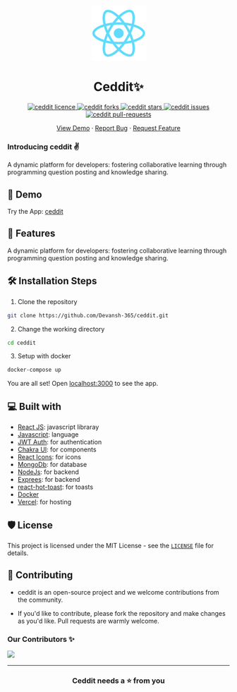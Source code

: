 <p align="center">
  <a href="https://ceddit.vercel.app/">
    <img alt="ceddit" src="./client/public/logo192.png" width="125" />
  </a>
</p>
<h1 align="center">Ceddit✨️</h1>

<p align="center">
<a href="https://github.com/Devansh-365/ceddit/blob/master/LICENSE" target="blank">
<img src="https://img.shields.io/github/license/Devansh-365/ceddit?style=flat-square" alt="ceddit licence" />
</a>
<a href="https://github.com/Devansh-365/ceddit/fork" target="blank">
<img src="https://img.shields.io/github/forks/Devansh-365/ceddit?style=flat-square" alt="ceddit forks"/>
</a>
<a href="https://github.com/Devansh-365/ceddit/stargazers" target="blank">
<img src="https://img.shields.io/github/stars/Devansh-365/ceddit?style=flat-square" alt="ceddit stars"/>
</a>
<a href="https://github.com/Devansh-365/ceddit/issues" target="blank">
<img src="https://img.shields.io/github/issues/Devansh-365/ceddit?style=flat-square" alt="ceddit issues"/>
</a>
<a href="https://github.com/Devansh-365/ceddit/pulls" target="blank">
<img src="https://img.shields.io/github/issues-pr/Devansh-365/ceddit?style=flat-square" alt="ceddit pull-requests"/>
</a>
</p>

<!-- <p align="center"><img src="public/sc.png" alt="ceddit sc" width="550" /></p> -->

<p align="center">
    <a href="https://ceddit.vercel.app/" target="blank">View Demo</a>
    ·
    <a href="https://github.com/Devansh-365/ceddit/issues/new/choose">Report Bug</a>
    ·
    <a href="https://github.com/Devansh-365/ceddit/issues/new/choose">Request Feature</a>
</p>

### Introducing ceddit ✌️

A dynamic platform for developers: fostering collaborative learning through programming question posting and knowledge sharing.

## 🚀 Demo

<a href="https://ceddit.vercel.app/" target="blank">
<!-- <img src="public/sc.png" /> -->
</a>

Try the App: [ceddit](https://ceddit-one.vercel.app/)

## 🧐 Features

A dynamic platform for developers: fostering collaborative learning through programming question posting and knowledge sharing.

<!-- - **Beautiful UI using TailwindCSS and ShadcnUI**
- **User-Friendly Dashboard: An intuitive and user-friendly dashboard for easy navigation**
- **Multiple Projects: Ability to create and manage multiple projects or profiles**
- **Customizable Links: Create and customize links for each project profile**
- **Unique Project URLs: Each project gets a unique URL for sharing**
- **Unique Project URLs: Each project gets a unique URL for sharing**
- **Rich Media Support: Add links to websites, social profiles, articles, and more**
- **Shareable Links: Share project URLs on social media, websites, or anywhere else**
- **Feedback and Support: Easy access to user support and feedback**
- **Full responsivity and mobile UI**
- **ORM using Prisma**
- **Database using Neon**
- **Authentication with Next-Auth** -->

## 🛠️ Installation Steps

1. Clone the repository

```bash
git clone https://github.com/Devansh-365/ceddit.git
```

2. Change the working directory

```bash
cd ceddit
```

3. Setup with docker

```bash
docker-compose up
```

<!-- 4. Copy .env.example to .env.local and update the variables.

```bash
cp .env.example .env.local
``` -->

<!-- 5. Run the app

```bash
npm run start
``` -->

You are all set! Open [localhost:3000](http://localhost:3000/) to see the app.

## 💻 Built with

- [React JS](https://react.dev/): javascript libraray
- [Javascript](): language
- [JWT Auth](https://jwt.io/): for authentication
- [Chakra UI](https://chakra-ui.com/): for components
- [React Icons](https://react-icons.github.io/react-icons/): for icons
- [MongoDb](https://www.mongodb.com/): for database
- [NodeJs](https://nodejs.org/en/): for backend
- [Exprees](https://expressjs.com/): for backend
- [react-hot-toast](https://react-hot-toast.com/): for toasts
- [Docker](https://www.docker.com/)
- [Vercel](http://vercel.com/): for hosting

## 🛡️ License

This project is licensed under the MIT License - see the [`LICENSE`](LICENSE) file for details.

## 🍰 Contributing

- ceddit is an open-source project and we welcome contributions from the community.

- If you'd like to contribute, please fork the repository and make changes as you'd like. Pull requests are warmly welcome.

### Our Contributors ✨

<a href="https://github.com/Devansh-365/ceddit/graphs/contributors">
  <img src="https://contrib.rocks/image?repo=Devansh-365/ceddit" />
</a>

---

<h3 align="center">
Ceddit needs a ⭐️ from you
</h3>
